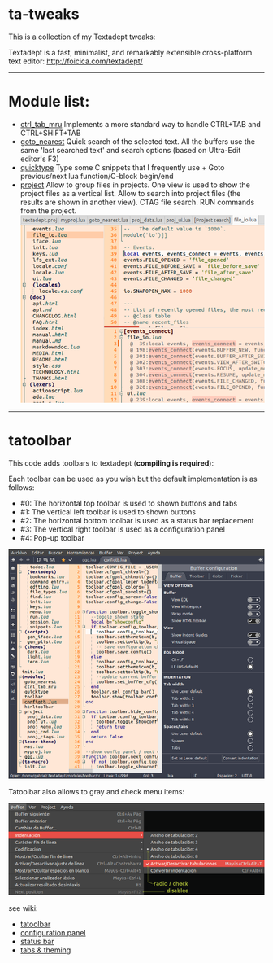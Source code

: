 # ta-tweaks

This is a collection of my Textadept tweaks:

Textadept is a fast, minimalist, and remarkably extensible cross-platform text editor: http://foicica.com/textadept/

***

# Module list:

* [ctrl_tab_mru](https://github.com/gabdub/ta-tweaks/wiki/ctrl_tab_mru-module) Implements a more standard way to handle CTRL+TAB and CTRL+SHIFT+TAB
* [goto_nearest](https://github.com/gabdub/ta-tweaks/wiki/goto_nearest-module) Quick search of the selected text. All the buffers use the same 'last searched text' and search options (based on Ultra-Edit editor's F3) 
* [quicktype](https://github.com/gabdub/ta-tweaks/wiki/quicktype-module) Type some C snippets that I frequently use + Goto previous/next lua function/C-block begin/end
* [project](https://github.com/gabdub/ta-tweaks/wiki/project-module) Allow to group files in projects. One view is used to show the project files as a vertical list. Allow to search into project files (the results are shown in another view). CTAG file search. RUN commands from the project. ![file search](https://github.com/gabdub/ta-tweaks/blob/master/screencapt/ta_search.png "Search text in Project files")

***

# tatoolbar
This code adds toolbars to textadept (__compiling is required__):

Each toolbar can be used as you wish but the default implementation is as follows:
* #0: The horizontal top toolbar is used to shown buttons and tabs
* #1: The vertical left toolbar is used to shown buttons
* #2: The horizontal bottom toolbar is used as a status bar replacement
* #3: The vertical right toolbar is used as a configuration panel
* #4: Pop-up toolbar

![4 toolbars in action](https://github.com/gabdub/ta-tweaks/blob/master/screencapt/tab-win12.png "4 toolbars in action")

Tatoolbar also allows to gray and check menu items:

![Menu changes](https://github.com/gabdub/ta-tweaks/blob/master/screencapt/ttbmenu.png "Menu changes")

see wiki:
* [tatoolbar](https://github.com/gabdub/ta-tweaks/wiki/tatoolbar)
* [configuration panel](https://github.com/gabdub/ta-tweaks/wiki/tatoolbar---configuration-panel)
* [status bar](https://github.com/gabdub/ta-tweaks/wiki/tatoolbar---status-bar)
* [tabs & theming](https://github.com/gabdub/ta-tweaks/wiki/tatoolbar---tabs-&-theming)
